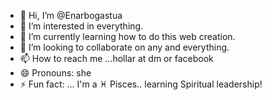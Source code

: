 - 👋 Hi, I’m @Enarbogastua
- 👀 I’m interested in everything.
- 🌱 I’m currently learning how to do this web creation.
- 💞️ I’m looking to collaborate on any and everything.
- 📫 How to reach me ...hollar at dm or facebook
- 😄 Pronouns: she
- ⚡ Fun fact: ...
I'm a ♓️ Pisces.. learning Spiritual leadership!
<!---
Enarbogastua/Enarbogastua is a ✨ special ✨ repository because its `interesting ` (this file) appears on your GitHub profile.
You can click the Preview link to take a look at your changes.
--->

